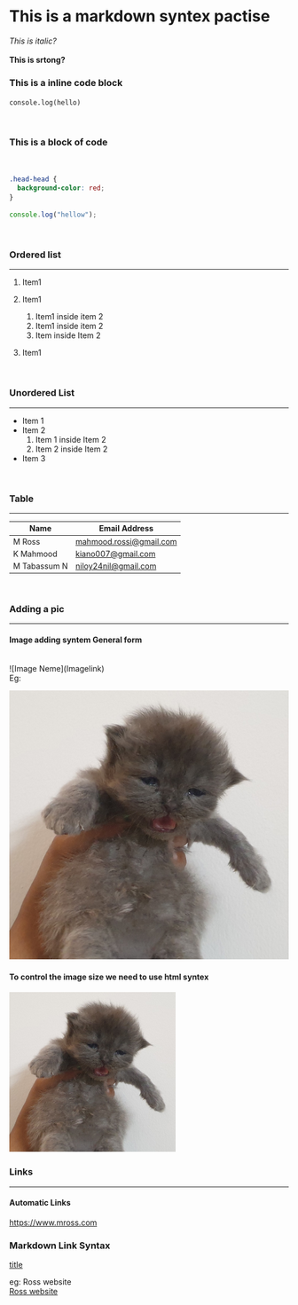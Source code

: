 # This is a markdown syntex pactise

_This is italic?_  
<br/>
**This is srtong?**

### This is a inline code block

`console.log(hello)`

<br/>

### This is a block of code

<br/>

```css
.head-head {
  background-color: red;
}
```

```javascript
console.log("hellow");
```

<br/>

### Ordered list

---

1. Item1
1. Item1

   1. Item1 inside item 2
   1. Item1 inside item 2
   1. Item inside Item 2

1. Item1

<br/>

### Unordered List

---

- Item 1
- Item 2
  1. Item 1 inside Item 2
  1. Item 2 inside Item 2
- Item 3

<br/>

### Table

---

| Name         | Email Address           |
| ------------ | ----------------------- |
| M Ross       | mahmood.rossi@gmail.com |
| K Mahmood    | kiano007@gmail.com      |
| M Tabassum N | niloy24nil@gmail.com    |

<br/>

### Adding a pic

---

#### Image adding syntem General form

  <br/>
  ![Image Neme](Imagelink)  
  <br/> 
  Eg:

![Cat passport Pic](./img/catpass.jpg)

#### To control the image size we need to use html syntex

<img src="./img/catpass.jpg" width="300px">

### Links

---

#### Automatic Links

https://www.mross.com

### Markdown Link Syntax

[title](link)

eg: Ross website  
 [Ross website](https://www.mross.com)
